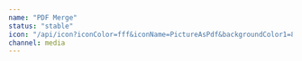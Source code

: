 ```yaml
---
name: "PDF Merge"
status: "stable"
icon: "/api/icon?iconColor=fff&iconName=PictureAsPdf&backgroundColor1=888"
channel: media
---
```

